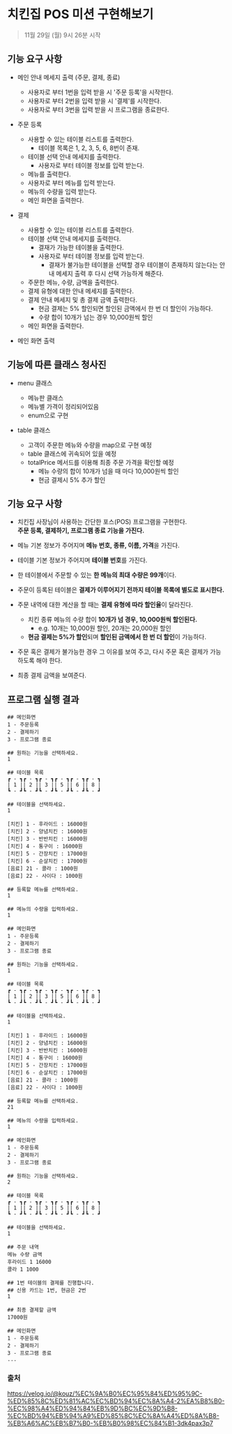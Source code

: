 # 치킨집 POS 미션 구현해보기
> 11월 29일 (월) 9시 26분 시작
## 기능 요구 사항
- 메인 안내 메세지 출력 (주문, 결제, 종료)
    - 사용자로 부터 1번을 입력 받을 시 '주문 등록'을 시작한다.
    - 사용자로 부터 2번을 입력 받을 시 '결제'를 시작한다.
    - 사용자로 부터 3번을 입력 받을 시 프로그램을 종료한다.
    

- 주문 등록
    - 사용할 수 있는 테이블 리스트를 출력한다.
        - 테이블 목록은 1, 2, 3, 5, 6, 8번이 존재.
    - 테이블 선택 안내 메세지를 출력한다.
        - 사용자로 부터 테이블 정보를 입력 받는다.
    - 메뉴를 출력한다.
    - 사용자로 부터 메뉴를 입력 받는다.
    - 메뉴의 수량을 입력 받는다.
    - 메인 화면을 출력한다.


- 결제
    - 사용할 수 있는 테이블 리스트를 출력한다.
    - 테이블 선택 안내 메세지를 출력한다.
        - 결재가 가능한 테이블을 출력한다.
        - 사용자로 부터 테이블 정보를 입력 받는다.
            - 결재가 불가능한 테이블을 선택할 경우 테이블이 존재하지 않는다는 안내 메세지 출력 후 다시 선택 가능하게 해준다.
    - 주문한 메뉴, 수량, 금액을 출력한다.
    - 결제 유형에 대한 안내 메세지를 출력한다.
    - 결제 안내 메세지 및 총 결제 금액 출력한다.
        - 현금 결제는 5% 할인되면 할인된 금액에서 한 번 더 할인이 가능하다.
        - 수량 합이 10개가 넘는 경우 10,000원씩 할인
    - 메인 화면을 출력한다.

- 메인 화면 출력 

## 기능에 따른 클래스 청사진
- menu 클래스
    - 메뉴판 클래스
    - 메뉴별 가격이 정리되어있음
    - enum으로 구현
    
- table 클래스
    - 고객이 주문한 메뉴와 수량을 map으로 구현 예정
    - table 클래스에 귀속되어 있을 예정
    - totalPrice 메서드를 이용해 최종 주문 가격을 확인할 예정
        - 메뉴 수량의 합이 10개가 넘을 때 마다 10,000원씩 할인
        - 현금 결제시 5% 추가 할인



## 기능 요구 사항
- 치킨집 사장님이 사용하는 간단한 포스(POS) 프로그램을 구현한다.  
  **주문 등록, 결제하기, 프로그램 종료 기능을 가진다.**

- 메뉴 기본 정보가 주어지며 **메뉴 번호, 종류, 이름, 가격**을 가진다.

- 테이블 기본 정보가 주어지며 **테이블 번호**를 가진다.

- 한 테이블에서 주문할 수 있는 **한 메뉴의 최대 수량은 99개**이다.

- 주문이 등록된 테이블은 **결제가 이루어지기 전까지 테이블 목록에 별도로 표시한다.**

- 주문 내역에 대한 계산을 할 때는 **결제 유형에 따라 할인율**이 달라진다.
    - 치킨 종류 메뉴의 수량 합이 **10개가 넘 경우, 10,000원씩 할인된다.**
        - e.g. 10개는 10,000원 할인, 20개는 20,000원 할인
    - **현금 결제는 5%가 할인**되며 **할인된 금액에서 한 번 더 할인**이 가능하다.

- 주문 혹은 결제가 불가능한 경우 그 이유를 보여 주고, 다시 주문 혹은 결제가 가능하도록 해야 한다.

- 최종 결제 금액을 보여준다.

## 프로그램 실행 결과
```
## 메인화면
1 - 주문등록
2 - 결제하기
3 - 프로그램 종료

## 원하는 기능을 선택하세요.
1

## 테이블 목록 
┏ - ┓┏ - ┓┏ - ┓┏ - ┓┏ - ┓┏ - ┓
| 1 || 2 || 3 || 5 || 6 || 8 |
┗ - ┛┗ - ┛┗ - ┛┗ - ┛┗ - ┛┗ - ┛

## 테이블을 선택하세요.
1

[치킨] 1 - 후라이드 : 16000원 
[치킨] 2 - 양념치킨 : 16000원
[치킨] 3 - 반반치킨 : 16000원
[치킨] 4 - 통구이 : 16000원
[치킨] 5 - 간장치킨 : 17000원
[치킨] 6 - 순살치킨 : 17000원
[음료] 21 - 콜라 : 1000원
[음료] 22 - 사이다 : 1000원

## 등록할 메뉴를 선택하세요.
1

## 메뉴의 수량을 입력하세요.
1

## 메인화면
1 - 주문등록
2 - 결제하기
3 - 프로그램 종료

## 원하는 기능을 선택하세요.
1

## 테이블 목록
┏ - ┓┏ - ┓┏ - ┓┏ - ┓┏ - ┓┏ - ┓
| 1 || 2 || 3 || 5 || 6 || 8 |
┗ - ┛┗ - ┛┗ - ┛┗ - ┛┗ - ┛┗ - ┛

## 테이블을 선택하세요.
1

[치킨] 1 - 후라이드 : 16000원 
[치킨] 2 - 양념치킨 : 16000원
[치킨] 3 - 반반치킨 : 16000원
[치킨] 4 - 통구이 : 16000원
[치킨] 5 - 간장치킨 : 17000원
[치킨] 6 - 순살치킨 : 17000원
[음료] 21 - 콜라 : 1000원
[음료] 22 - 사이다 : 1000원

## 등록할 메뉴를 선택하세요.
21

## 메뉴의 수량을 입력하세요.
1

## 메인화면
1 - 주문등록
2 - 결제하기
3 - 프로그램 종료

## 원하는 기능을 선택하세요.
2

## 테이블 목록
┏ - ┓┏ - ┓┏ - ┓┏ - ┓┏ - ┓┏ - ┓
| 1 || 2 || 3 || 5 || 6 || 8 |
┗ - ┛┗ - ┛┗ - ┛┗ - ┛┗ - ┛┗ - ┛

## 테이블을 선택하세요.
1

## 주문 내역
메뉴 수량 금액
후라이드 1 16000
콜라 1 1000

## 1번 테이블의 결제를 진행합니다.
## 신용 카드는 1번, 현금은 2번
1

## 최종 결제할 금액
17000원

## 메인화면
1 - 주문등록
2 - 결제하기
3 - 프로그램 종료
...
```

### 출처
https://velog.io/@kouz/%EC%9A%B0%EC%95%84%ED%95%9C-%ED%85%8C%ED%81%AC%EC%BD%94%EC%8A%A4-2%EA%B8%B0-%EC%98%A4%ED%94%84%EB%9D%BC%EC%9D%B8-%EC%BD%94%EB%94%A9%ED%85%8C%EC%8A%A4%ED%8A%B8-%EB%A6%AC%EB%B7%B0-%EB%B0%98%EC%84%B1-3dk4pax3p7